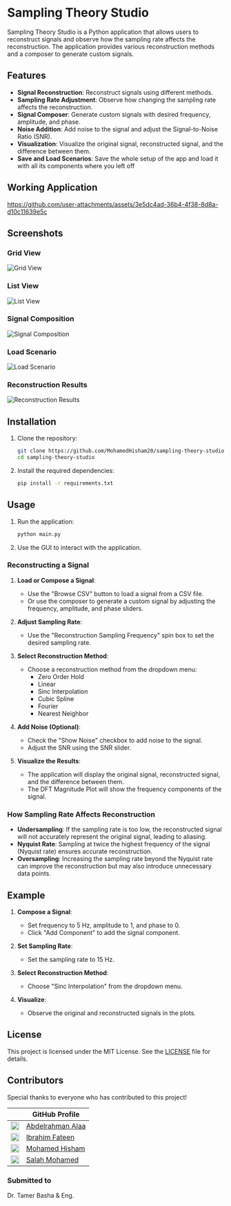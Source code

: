# Sampling Theory Studio

Sampling Theory Studio is a Python application that allows users to reconstruct signals and observe how the sampling rate affects the reconstruction. The application provides various reconstruction methods and a composer to generate custom signals.

## Features

- **Signal Reconstruction**: Reconstruct signals using different methods.
- **Sampling Rate Adjustment**: Observe how changing the sampling rate affects the reconstruction.
- **Signal Composer**: Generate custom signals with desired frequency, amplitude, and phase.
- **Noise Addition**: Add noise to the signal and adjust the Signal-to-Noise Ratio (SNR).
- **Visualization**: Visualize the original signal, reconstructed signal, and the difference between them.
- **Save and Load Scenarios**: Save the whole setup of the app and load it with all its components where you left off

## Working Application
https://github.com/user-attachments/assets/3e5dc4ad-36b4-4f38-8d8a-d10c11639e5c

## Screenshots

### Grid View
![Grid View](images/grid_view.png)

### List View
![List View](images/noisy_signal.png)


### Signal Composition
![Signal Composition](images/signal_composer.png)

### Load Scenario
![Load Scenario](images/load_scenario.png)

### Reconstruction Results
![Reconstruction Results](images/less_noise.png)

## Installation

1. Clone the repository:
    ```sh
    git clone https://github.com/MohamedHisham20/sampling-theory-studio.git
    cd sampling-theory-studio
    ```

2. Install the required dependencies:
    ```sh
    pip install -r requirements.txt
    ```

## Usage

1. Run the application:
    ```sh
    python main.py
    ```

2. Use the GUI to interact with the application.

### Reconstructing a Signal

1. **Load or Compose a Signal**:
    - Use the "Browse CSV" button to load a signal from a CSV file.
    - Or use the composer to generate a custom signal by adjusting the frequency, amplitude, and phase sliders.

2. **Adjust Sampling Rate**:
    - Use the "Reconstruction Sampling Frequency" spin box to set the desired sampling rate.

3. **Select Reconstruction Method**:
    - Choose a reconstruction method from the dropdown menu:
        - Zero Order Hold
        - Linear
        - Sinc Interpolation
        - Cubic Spline
        - Fourier
        - Nearest Neighbor

4. **Add Noise (Optional)**:
    - Check the "Show Noise" checkbox to add noise to the signal.
    - Adjust the SNR using the SNR slider.

5. **Visualize the Results**:
    - The application will display the original signal, reconstructed signal, and the difference between them.
    - The DFT Magnitude Plot will show the frequency components of the signal.

### How Sampling Rate Affects Reconstruction

- **Undersampling**: If the sampling rate is too low, the reconstructed signal will not accurately represent the original signal, leading to aliasing.
- **Nyquist Rate**: Sampling at twice the highest frequency of the signal (Nyquist rate) ensures accurate reconstruction.
- **Oversampling**: Increasing the sampling rate beyond the Nyquist rate can improve the reconstruction but may also introduce unnecessary data points.

## Example

1. **Compose a Signal**:
    - Set frequency to 5 Hz, amplitude to 1, and phase to 0.
    - Click "Add Component" to add the signal component.

2. **Set Sampling Rate**:
    - Set the sampling rate to 15 Hz.

3. **Select Reconstruction Method**:
    - Choose "Sinc Interpolation" from the dropdown menu.

4. **Visualize**:
    - Observe the original and reconstructed signals in the plots.

## License

This project is licensed under the MIT License. See the [LICENSE](LICENSE) file for details.

## Contributors

Special thanks to everyone who has contributed to this project!  

|              | GitHub Profile                     |
|------------------|-----------------------------------|
| [<img src="https://github.com/abdelrahman-alaa-10.png" width="20">](https://github.com/abdelrahman-alaa-10) | [Abdelrahman Alaa](https://github.com/abdelrahman-alaa-10) |
| [<img src="https://github.com/Ibrahim-Fateen.png" width="20">](https://github.com/Ibrahim-Fateen) | [Ibrahim Fateen](https://github.com/Ibrahim-Fateen) |
| [<img src="https://github.com/MohamedHisham20.png" width="20">](https://github.com/MohamedHisham20) | [Mohamed Hisham](https://github.com/MohamedHisham20) |
| [<img src="https://github.com/salahmohamed03.png" width="20">](https://github.com/salahmohamed03) | [Salah Mohamed](https://github.com/salahmohamed03) |

### Submitted to
Dr. Tamer Basha & Eng. 
